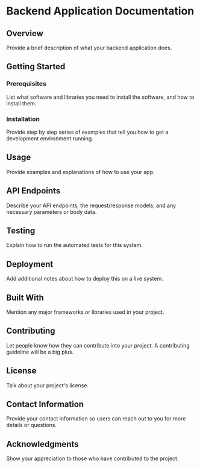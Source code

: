# Backend Application Documentation

## Overview
Provide a brief description of what your backend application does.

## Getting Started

### Prerequisites
List what software and libraries you need to install the software, and how to install them.

### Installation
Provide step by step series of examples that tell you how to get a development environment running.

## Usage
Provide examples and explanations of how to use your app.

## API Endpoints
Describe your API endpoints, the request/response models, and any necessary parameters or body data.

## Testing
Explain how to run the automated tests for this system.

## Deployment
Add additional notes about how to deploy this on a live system.

## Built With
Mention any major frameworks or libraries used in your project.

## Contributing
Let people know how they can contribute into your project. A contributing guideline will be a big plus.

## License
Talk about your project's license.

## Contact Information
Provide your contact information so users can reach out to you for more details or questions.

## Acknowledgments
Show your appreciation to those who have contributed to the project.